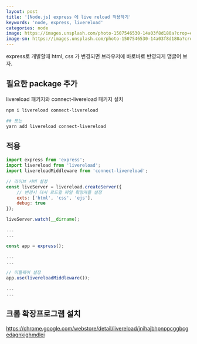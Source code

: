 ```yaml
---
layout: post
title: '[Node.js] express 에 live reload 적용하기'
keywords: 'node, express, livereload'
categories: node
image: https://images.unsplash.com/photo-1507546530-14a03f8d180a?crop=entropy&cs=tinysrgb&fit=crop&fm=jpg&h=1200&ixid=eyJhcHBfaWQiOjF9&ixlib=rb-1.2.1&q=80&w=2000
image-sm: https://images.unsplash.com/photo-1507546530-14a03f8d180a?crop=entropy&cs=tinysrgb&fit=crop&fm=jpg&h=1200&ixid=eyJhcHBfaWQiOjF9&ixlib=rb-1.2.1&q=80&w=2000
---
```


express로 개발할때 html, css 가 변경되면 브라우저에 바로바로 반영되게 맹글어 보자.

## 필요한 package 추가

livereload 패키지와 connect-livereload 패키지 설치

```bash
npm i livereload connect-livereload

## 또는
yarn add livereload connect-livereload
```

<ins class="adsbygoogle"
     style="display:block; text-align:center;"
     data-ad-layout="in-article"
     data-ad-format="fluid"
     data-ad-client="ca-pub-7073298118440059"
     data-ad-slot="8400970402"></ins>

<script>
     (adsbygoogle = window.adsbygoogle || []).push({});
</script>

## 적용

```js
import express from 'express';
import livereload from 'livereload';
import livereloadMiddleware from 'connect-livereload';

// 라이브 서버 설정
const liveServer = livereload.createServer({
    // 변경시 다시 로드할 파일 확장자들 설정
    exts: ['html', 'css', 'ejs'],
    debug: true
});

liveServer.watch(__dirname);

...
...

const app = express();

...
...

// 미들웨어 설정
app.use(livereloadMiddleware());

...
...
```

## 크롬 확장프로그램 설치

<https://chrome.google.com/webstore/detail/livereload/jnihajbhpnppcggbcgedagnkighmdlei>

<ins class="adsbygoogle"
     style="display:block; text-align:center;"
     data-ad-layout="in-article"
     data-ad-format="fluid"
     data-ad-client="ca-pub-7073298118440059"
     data-ad-slot="8400970402"></ins>

<script>
     (adsbygoogle = window.adsbygoogle || []).push({});
</script>
